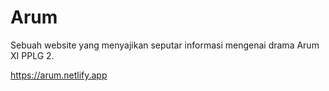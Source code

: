 # Arum

Sebuah website yang menyajikan seputar informasi mengenai drama Arum XI PPLG 2.

https://arum.netlify.app
